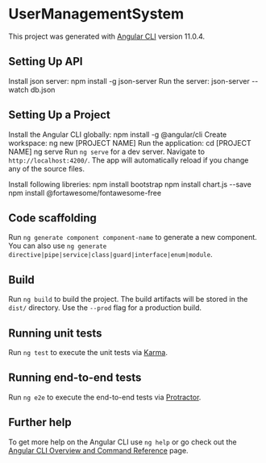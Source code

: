 # UserManagementSystem

This project was generated with [Angular CLI](https://github.com/angular/angular-cli) version 11.0.4.

## Setting Up API
Install json server: npm install -g json-server
Run the server: json-server --watch db.json
## Setting Up a Project
Install the Angular CLI globally: npm install -g @angular/cli
Create workspace: ng new [PROJECT NAME]
Run the application: cd [PROJECT NAME] ng serve
Run `ng serve` for a dev server. Navigate to `http://localhost:4200/`. The app will automatically reload if you change any of the source files.

Install following libreries:
npm install bootstrap
npm install chart.js --save
npm  install @fortawesome/fontawesome-free
## Code scaffolding

Run `ng generate component component-name` to generate a new component. You can also use `ng generate directive|pipe|service|class|guard|interface|enum|module`.

## Build

Run `ng build` to build the project. The build artifacts will be stored in the `dist/` directory. Use the `--prod` flag for a production build.

## Running unit tests

Run `ng test` to execute the unit tests via [Karma](https://karma-runner.github.io).

## Running end-to-end tests

Run `ng e2e` to execute the end-to-end tests via [Protractor](http://www.protractortest.org/).

## Further help

To get more help on the Angular CLI use `ng help` or go check out the [Angular CLI Overview and Command Reference](https://angular.io/cli) page.
